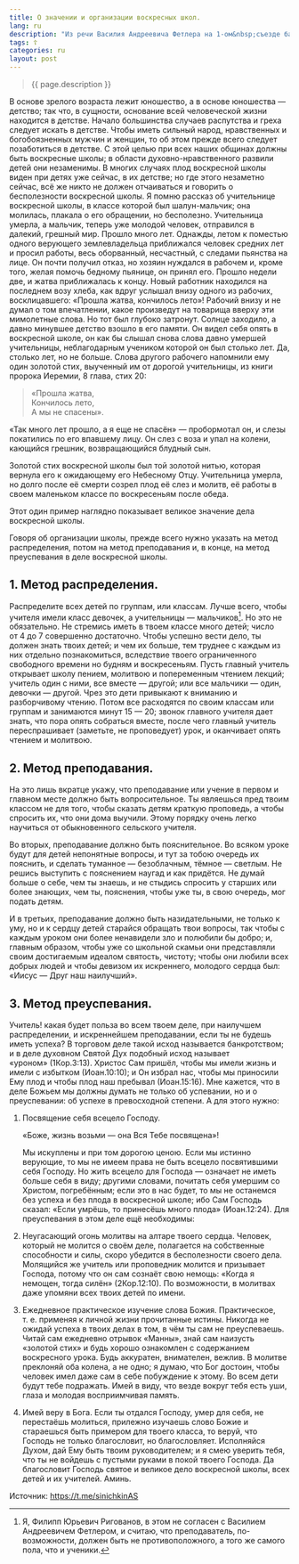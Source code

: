 ```yaml
---
title: О значении и организации воскресных школ.
lang: ru
description: "Из речи Василия Андреевича Фетлера на 1-ом&nbsp;съезде баптистов молодёжи и воскресных школ в&nbsp;Ростове-на-Дону в&nbsp;1909&nbsp;году."
tags: ☦
categories: ru
layout: post
---
```


> {{ page.description }}

В основе зрелого возраста лежит юношество, а в основе юношества — детство; так что, в сущности, основание всей
человеческой жизни находится в детстве. Начало большинства случаев распутства и греха следует искать в детстве.
Чтобы иметь сильный народ, нравственных и богобоязненных мужчин и женщин, то об этом прежде всего следует
позаботиться в детстве. С этой целью при всех наших общинах должны быть воскресные школы; в области
духовно-нравственного развили детей они незаменимы. В многих случаях плод воскресной школы виден при детях уже
сейчас, в их детстве; но где этого незаметно сейчас, всё же никто не должен отчаиваться и говорить о бесполезности
воскресной школы. Я помню рассказ об учительнице воскресной школы, в классе которой был шалун-мальчик; она молилась,
плакала о его обращении, но бесполезно. Учительница умерла, а мальчик, теперь уже молодой человек, отправился в
далекий, грешный мир. Прошло много лет. Однажды, летом к поместью одного верующего землевладельца приближался
человек средних лет и просил работы, весь оборванный, несчастный, с следами пьянства на лице. Он почти получил
отказ, но хозяин нуждался в рабочем и, кроме того, желая помочь бедному пьянице, он принял его. Прошло недели две, и
жатва приближалась к концу. Новый работник находился на последнем возу хлеба, как вдруг услышал внизу одного из
рабочих, восклицавшего: «Прошла жатва, кончилось лето»! Рабочий внизу и не думал о том впечатлении, какое произведут
на товарища вверху эти мимолетные слова. Но тот был глубоко затронут. Солнце заходило, а давно минувшее детство
взошло в его памяти. Он видел себя опять в воскресной школе, он как бы слышал снова слова давно умершей учительницы,
неблагодарным учеником которой он был столько лет. Да, столько лет, но не больше. Слова другого рабочего напомнили
ему один золотой стих, выученный им от дорогой учительницы, из книги пророка Иеремии, 8&nbsp;глава, стих&nbsp;20:

> «Прошла жатва,  
> Кончилось лето,  
> А мы не спасены».

«Так много лет прошло, а я еще не спасён» — пробормотал он, и слезы покатились по его впавшему лицу. Он слез с воза
и упал на колени, кающийся грешник, возвращающийся блудный сын.

Золотой стих воскресной школы был той золотой нитью, которая вернула его к ожидающему его Небесному Отцу.
Учительница умерла, но долго после её смерти созрел плод её слез и молитв, её работы в своем маленьком классе по
воскресеньям после обеда.

Этот один пример наглядно показывает великое значение дела воскресной школы.

Говоря об организации школы, прежде всего  нужно указать на метод распределения, потом на метод преподавания и, в
конце, на метод преуспевания в деле воскресной школы.

## 1. Метод распределения.

Распределите всех детей по группам, или классам. Лучше всего, чтобы учителя имели класс девочек, а учительницы —
мальчиков[^1]. Но это не обязательно. Не стремись иметь в твоем классе много детей; число от&nbsp;4&nbsp;до&nbsp;7 совершенно
достаточно. Чтобы успешно вести дело, ты должен знать твоих детей; и чем их больше, тем труднее с каждым из них
отдельно познакомиться, вследствие твоего ограниченного свободного времени но будням и воскресеньям. Пусть главный
учитель открывает школу пением, молитвою и попеременным чтением лекций; учитель один с ними, все вместе — другой;
или все мальчики — один, девочки — другой. Чрез это дети привыкают к вниманию и разборчивому чтению. Потом все
расходятся по своим классам или группам и занимаются минут 15&nbsp;—&nbsp;20; звонок главного учителя дает знать, что пора
опять собраться вместе, после чего главный учитель переспрашивает (заметьте, не проповедует) урок, и оканчивает
опять чтением и молитвою.

## 2. Метод преподавания.

На это лишь вкратце укажу, что преподавание или учение в первом и главном месте должно быть вопросительное. Ты
являешься пред твоим классом не для того, чтобы сказать детям краткую проповедь, а чтобы спросить их, что они дома
выучили. Этому порядку очень легко научиться от обыкновенного сельского учителя.

Во вторых, преподавание должно быть пояснительное. Во всяком уроке будут для детей непонятные вопросы, и тут за
тобою очередь их пояснить, и сделать туманное — безоблачным, тёмное — светлым. Не решись выступить с пояснением наугад
и как придётся. Не думай больше о себе, чем ты знаешь, и не стыдись спросить у старших или более знающих, чем ты,
пояснения, чтобы уже ты, в свою очередь, мог подать детям.

И в третьих, преподавание должно быть назидательными, не только к уму, но и к сердцу детей старайся обращать твои
вопросы, так чтобы с каждым уроком они более ненавидели зло и полюбили бы добро; и, главным образом, чтобы уже со
школьной скамьи они представляли своим достигаемым идеалом святость, чистоту; чтобы они любили всех добрых людей и
чтобы девизом их искреннего, молодого сердца был: «Иисус — Друг наш наилучший».

## 3. Метод преуспевания.

Учитель! какая будет польза во всем твоем деле, при наилучшем распределении, и искреннейшем преподавании, если ты не
будешь иметь успеха? В торговом деле такой исход называется банкротством; и в деле духовном Святой Дух подобный
исход называет «уроном»&nbsp;(1Кор.3:13). Христос Сам пришёл, чтобы мы имели жизнь и имели с избытком&nbsp;(Иоан.10:10); и
Он избрал нас, чтобы мы приносили Ему плод и чтобы плод наш пребывал&nbsp;(Иоан.15:16). Мне кажется, что в деле Божьем мы
должны думать не только об успевании, но и о преуспевании: об успехе в превосходной степени. А для этого нужно:

1)  Посвящение себя всецело Господу.

    «Боже, жизнь возьми — она Вся Тебе посвящена»!

    Мы искуплены и при том дорогою ценою. Если мы истинно верующие, то мы не имеем права не быть всецело посвятившими
себя Господу. Но жить всецело для Господа — означает не иметь больше себя в виду; другими словами, почитать себя
умершим со Христом, погребённым; если это в нас будет, то мы не останемся без успеха и без плода в воскресной школе;
ибо Сам Господь сказал: «Если умрёшь, то принесёшь много плода»&nbsp;(Иоан.12:24). Для преуспевания в этом деле ещё
необходимы:

2)  Неугасающий огонь молитвы на алтаре твоего сердца. Человек, который не молится о своём деле, полагается на
собственные способности и силы, скоро убедится в бесполезности своего дела. Молящийся же учитель или проповедник
молится и призывает Господа, потому что он сам сознаёт свою немощь: «Когда я немощен, тогда силён»&nbsp;(2Кор.12:10).
По возможности, в молитвах даже упомяни всех твоих детей по имени.

3)  Ежедневное практическое изучение слова Божия. Практическое, т.&nbsp;е. применяя к личной жизни прочитанные истины.
Никогда не ожидай успеха в твоих делах в том, в чём ты сам не преуспеваешь. Читай сам ежедневно отрывок «Манны»,
знай сам наизусть «золотой стих» и будь хорошо ознакомлен с содержанием воскресного урока. Будь аккуратен,
внимателен, вежлив. В молитве преклоняй оба колена, а не одно; я думаю, что Бог достоин, чтобы человек имел даже сам
в себе побуждение к этому. Во всем дети будут тебе подражать. Имей в виду, что везде вокруг тебя есть уши, глаза и
молодая восприимчивая память.

4)  Имей веру в Бога. Если ты отдался Господу, умер для себя, не перестаёшь молиться, прилежно изучаешь слово Божие
и стараешься быть примером для твоего класса, то веруй, что Господь не только благословит, но благословляет.
Исполняйся Духом, дай Ему быть твоим руководителем; и я смею уверить тебя, что ты не войдешь с пустыми руками в
покой твоего Господа. Да благословит Господь святое и великое дело воскресной школы, всех детей и их учителей.
Аминь.

Источник: https://t.me/sinichkinAS

[^1]: Я, Филипп Юрьевич Ригованов, в этом не согласен с Василием Андреевичем Фетлером, и считаю, что преподаватель, по-возможности, должен быть не противоположного, а того же самого пола, что и ученики.
